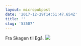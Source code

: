 ```yaml
---
layout: micropubpost
date: '2017-12-29T14:51:47.654Z'
title: ''
slug: '53507'
---
```

Fra Skagen til Egå. ![](http://mathiasaggerbo.dk/assets/IMG_2176.png)
